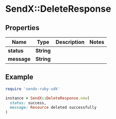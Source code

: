# SendX::DeleteResponse

## Properties

| Name | Type | Description | Notes |
| ---- | ---- | ----------- | ----- |
| **status** | **String** |  |  |
| **message** | **String** |  |  |

## Example

```ruby
require 'sendx-ruby-sdk'

instance = SendX::DeleteResponse.new(
  status: success,
  message: Resource deleted successfully
)
```

